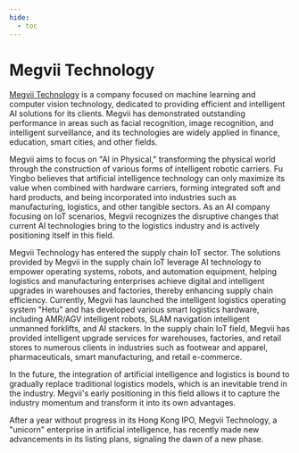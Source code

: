 ```yaml
---
hide:
  - toc
---
```


# Megvii Technology

[Megvii Technology](https://www.megvii.com/) is a company focused on machine learning and computer vision technology, dedicated to providing efficient and intelligent AI solutions for its clients. Megvii has demonstrated outstanding performance in areas such as facial recognition, image recognition, and intelligent surveillance, and its technologies are widely applied in finance, education, smart cities, and other fields.

Megvii aims to focus on "AI in Physical," transforming the physical world through the construction of various forms of intelligent robotic carriers. Fu Yingbo believes that artificial intelligence technology can only maximize its value when combined with hardware carriers, forming integrated soft and hard products, and being incorporated into industries such as manufacturing, logistics, and other tangible sectors. As an AI company focusing on IoT scenarios, Megvii recognizes the disruptive changes that current AI technologies bring to the logistics industry and is actively positioning itself in this field.

Megvii Technology has entered the supply chain IoT sector. The solutions provided by Megvii in the supply chain IoT leverage AI technology to empower operating systems, robots, and automation equipment, helping logistics and manufacturing enterprises achieve digital and intelligent upgrades in warehouses and factories, thereby enhancing supply chain efficiency. Currently, Megvii has launched the intelligent logistics operating system "Hetu" and has developed various smart logistics hardware, including AMR/AGV intelligent robots, SLAM navigation intelligent unmanned forklifts, and AI stackers. In the supply chain IoT field, Megvii has provided intelligent upgrade services for warehouses, factories, and retail stores to numerous clients in industries such as footwear and apparel, pharmaceuticals, smart manufacturing, and retail e-commerce.

In the future, the integration of artificial intelligence and logistics is bound to gradually replace traditional logistics models, which is an inevitable trend in the industry. Megvii's early positioning in this field allows it to capture the industry momentum and transform it into its own advantages.

After a year without progress in its Hong Kong IPO, Megvii Technology, a "unicorn" enterprise in artificial intelligence, has recently made new advancements in its listing plans, signaling the dawn of a new phase.
